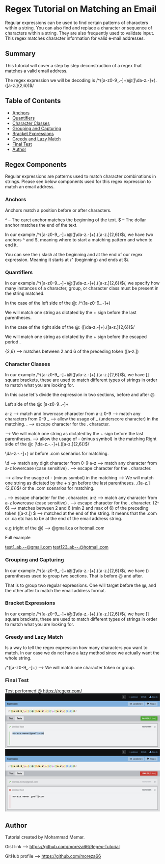 # Regex Tutorial on Matching an Email

Regular expressions can be used to find certain patterns of characters within a string. You can also find and replace a character or sequence of characters within a string. They are also frequently used to validate input. This regex matches character information for valid e-mail addresses.

## Summary

This tutorial will cover a step by step deconstruction of a regex that matches a valid email address.

The regex expression we will be decoding is /^([a-z0-9_\.-]+)@([\da-z\.-]+)\.([a-z\.]{2,6})$/

## Table of Contents

- [Anchors](#anchors)
- [Quantifiers](#quantifiers)
- [Character Classes](#character-classes)
- [Grouping and Capturing](#grouping-and-capturing)
- [Bracket Expressions](#bracket-expressions)
- [Greedy and Lazy Match](#greedy-and-lazy-match)
- [Final Test](#Final-Test)
- [Author](#Author)

## Regex Components

Regular expressions are patterns used to match character combinations in strings. Please see below components used for this regex expression to match an email address.

### Anchors

Anchors match a position before or after characters.

^ – The caret anchor matches the beginning of the text. $ – The dollar anchor matches the end of the text.

In our example /^([a-z0-9_\.-]+)@([\da-z\.-]+)\.([a-z\.]{2,6})$/, we have two anchors ^ and $, meaning where to start a matching pattern and when to end it.

You can see the / slash at the beginning and at the end of our regex expression. Meaning it starts at /^ (beginning) and ends at $/.

### Quantifiers

In our example /^([a-z0-9_\.-]+)@([\da-z\.-]+)\.([a-z\.]{2,6})$/, we specify how many instances of a character, group, or character class must be present in the string matched.

In the case of the left side of the @: /^([a-z0-9_\.-]+)

We will match one string as dictated by the + sign before the last parentheses.

In the case of the right side of the @: ([\da-z\.-]+)\.([a-z\.]{2,6})$/

We will match one string as dictated by the + sign before the escaped period .

{2,6} --> matches between 2 and 6 of the preceding token ([a-z\.])

### Character Classes

In our example /^([a-z0-9_\.-]+)@([\da-z\.-]+)\.([a-z\.]{2,6})$/, we have [] square brackets, these are used to match different types of strings in order to match what you are looking for.

In this case let's divide the expression in two sections, before and after @.

Left side of the @: [a-z0-9_\.-]+

a-z --> match and lowercase character from a-z 0-9 --> match any characters from 0-9 _ --> allow the usage of _ (underscore character) in the matching. . --> escape character for the . character.

--> We will match one string as dictated by the + sign before the last parentheses.
--> allow the usage of - (minus symbol) in the matching
Right side of the @: [\da-z\.-\.-]+)\.([a-z\.]{2,6})$/

\da-z\.-\.-]+) or before .com scenarios for matching.

\d --> match any digit character from 0-9 a-z --> match any character from a-z lowercase (case sensitive) . --> escape character for the . character.

--> allow the usage of - (minus symbol) in the matching
--> We will match one string as dictated by the + sign before the last parentheses.
\.([a-z\.]{2,6})$/ or the .com scenarios for matching.

. --> escape character for the . character. a-z --> match any character from a-z lowercase (case sensitive) . --> escape character for the . character. {2-6} --> matches between 2 and 6 (min 2 and max of 6) of the preceding token ([a-z\.]) $ --> matched at the end of the string. It means that the .com or .ca etc has to be at the end of the email address string.

e.g (right of the @) --> @gmail.ca or hotmail.com

Full example

test1_ab.--@gmail.com test123_ab--.@hotmail.com

### Grouping and Capturing

In our example /^([a-z0-9_\.-]+)@([\da-z\.-]+)\.([a-z\.]{2,6})$/, we have () parentheses used to group two sections. That is before @ and after.

That is to group two regular expressions. One will target before the @, and the other after to match the email address format.

### Bracket Expressions

In our example /^([a-z0-9_\.-]+)@([\da-z\.-]+)\.([a-z\.]{2,6})$/, we have [] square brackets, these are used to match different types of strings in order to match what you are looking for.

### Greedy and Lazy Match

Is a way to tell the regex expression how many characters you want to match. In our case we do not have a lazy method since we actually want the whole string.

/^([a-z0-9_\.-]+) --> We will match one character token or group.

### Final Test

Test performed @ https://regexr.com/
![](./Assets/Images/Screen%20Shot%20%231.jpg)
![](./Assets/Images/Screen%20Shot%20%232.jpg)

## Author

Tutorial created by Mohammad Memar.

Gist link --> https://github.com/moreza66/Regex-Tutorial

GitHub profile --> https://github.com/moreza66
